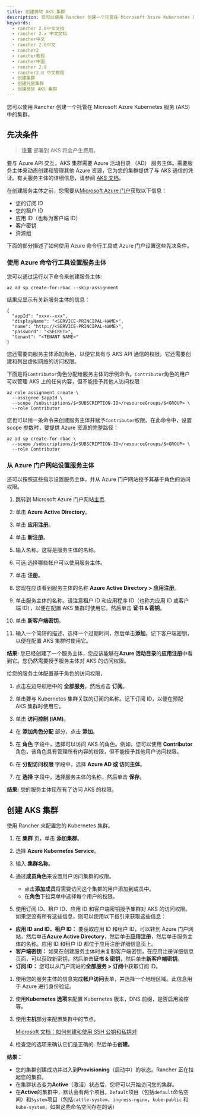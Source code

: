 ```yaml
---
title: 创建微软 AKS 集群
description: 您可以使用 Rancher 创建一个托管在 Microsoft Azure Kubernetes 服务 (AKS) 中的集群。要与 Azure API 交互，AKS 集群需要 Azure 活动目录 （AD） 服务主体。需要服务主体来动态创建和管理其他 Azure 资源，它为您的集群提供了与 AKS 通信的凭证。有关服务主体的详细信息，请参阅AKS 文档。
keywords:
  - rancher 2.0中文文档
  - rancher 2.x 中文文档
  - rancher中文
  - rancher 2.0中文
  - rancher2
  - rancher教程
  - rancher中国
  - rancher 2.0
  - rancher2.0 中文教程
  - 创建集群
  - 创建托管集群
  - 创建微软 AKS 集群
---
```


您可以使用 Rancher 创建一个托管在 Microsoft Azure Kubernetes 服务 (AKS) 中的集群。

## 先决条件

> **注意**
> 部署到 AKS 将会产生费用。

要与 Azure API 交互，AKS 集群需要 Azure 活动目录 （AD） 服务主体。需要服务主体来动态创建和管理其他 Azure 资源，它为您的集群提供了与 AKS 通信的凭证。有关服务主体的详细信息，请参阅 [AKS 文档](https://docs.microsoft.com/zh-cn/azure/aks/kubernetes-service-principal)。

在创建服务主体之前，您需要从[Microsoft Azure 门户](https://portal.azure.com)获取以下信息：

- 您的订阅 ID
- 您的租户 ID
- 应用 ID（也称为客户端 ID）
- 客户密钥
- 资源组

下面的部分描述了如何使用 Azure 命令行工具或 Azure 门户设置这些先决条件。

### 使用 Azure 命令行工具设置服务主体

您可以通过运行以下命令来创建服务主体:

```
az ad sp create-for-rbac --skip-assignment
```

结果应显示有关新服务主体的信息：

```
{
  "appId": "xxxx--xxx",
  "displayName": "<SERVICE-PRINCIPAL-NAME>",
  "name": "http://<SERVICE-PRINCIPAL-NAME>",
  "password": "<SECRET>",
  "tenant": "<TENANT NAME>"
}
```

您还需要向服务主体添加角色，以便它具有与 AKS API 通信的权限。它还需要创建和列出虚拟网络的访问权限。

下面是将`Contributor`角色分配给服务主体的示例命令。`Contributor`角色的用户可以管理 AKS 上的任何内容，但不能授予其他人访问权限：

```
az role assignment create \
  --assignee $appId \
  --scope /subscriptions/$<SUBSCRIPTION-ID>/resourceGroups/$<GROUP> \
  --role Contributor
```

您也可以用一条命令来创建服务主体并赋予`Contributor`权限。在此命令中，设置 scope 参数时，要提供 Azure 资源的完整路径：

```
az ad sp create-for-rbac \
  --scope /subscriptions/$<SUBSCRIPTION-ID>/resourceGroups/$<GROUP> \
  --role Contributor
```

### 从 Azure 门户网站设置服务主体

还可以按照这些指示设置服务主体，并从 Azure 门户网站授予其基于角色的访问权限。

1. 跳转到 Microsoft Azure 门户网站[主页](https://portal.azure.com).

1. 单击 **Azure Active Directory**。

1. 单击 **应用注册**。

1. 单击 **新注册**。

1. 输入名称。这将是服务主体的名称。

1. 可选:选择哪些帐户可以使用服务主体。

1. 单击 **注册**。

1. 您现在应该看到服务主体的名称 **Azure Active Directory > 应用注册**。

1. 单击服务主体的名称。请注意租户 ID 和应用程序 ID（也称为应用 ID 或客户端 ID），以便在配置 AKS 集群时使用它。然后单击 **证书 & 密钥**。

1. 单击 **新客户端密钥**。

1. 输入一个简短的描述，选择一个过期时间，然后单击**添加**。记下客户端密钥，以便在配置 AKS 集群时使用它。

**结果:** 您已经创建了一个服务主体，您应该能够在**Azure 活动目录**的**应用注册**中看到它。您仍然需要授予服务主体对 AKS 的访问权限。

给您的服务主体配置基于角色的访问权限，

1. 点击左边导航栏中的 **全部服务**。然后点击 **订阅**。

1. 单击要与 Kubernetes 集群关联的订阅的名称。记下订阅 ID，以便在预配 AKS 集群时使用它。

1. 单击 **访问控制 (IAM)**。

1. 在 **添加角色分配** 部分，点击 **添加**。

1. 在 **角色** 字段中，选择可以访问 AKS 的角色。例如，您可以使用 **Contributor** 角色，该角色具有管理所有内容的权限，但不能授予其他用户访问权限。

1. 在 **分配访问权限** 字段中，选择 **Azure AD 或 访问主体**。

1. 在 **选择** 字段中，选择服务主体的名称，然后单击 **保存**。

**结果:** 您的服务主体现在有了访问 AKS 的权限。

## 创建 AKS 集群

使用 Rancher 来配置您的 Kubernetes 集群。

1. 在 **集群** 页，单击 **添加集群**。

1. 选择 **Azure Kubernetes Service**。

1. 输入 **集群名称**。

1. 通过**成员角色**来设置用户访问集群的权限。

   - 点击**添加成员**将需要访问这个集群的用户添加到成员中。
   - 在**角色**下拉菜单中选择每个用户的权限。

1. 使用订阅 ID、租户 ID、应用 ID 和客户端密钥授予集群对 AKS 的访问权限。如果您没有所有这些信息，则可以使用以下指引来获取这些信息：

- **应用 ID and ID、租户 ID：** 要获取应用 ID 和租户 ID，可以转到 Azure 门户网站，然后单击**Azure Active Directory**，然后单击**应用注册**，然后单击服务主体的名称。应用 ID 和租户 ID 都位于应用注册详细信息页上。
- **客户端密钥：** 如果在创建服务主体时未复制客户端密钥，在应用注册详细信息页面，可以获取新密钥，然后单击**证书 & 密钥**，然后单击**新客户端密钥**。
- **订阅 ID：** 您可以从门户网站的**全部服务 > 订阅**中获取订阅 ID。

1.  使用您的服务主体的信息完成**帐户访问**表单，并选择一个地理区域。此信息用于 Azure 进行身份验证。

1.  使用**Kubernetes 选项**来配置 Kubernetes 版本，DNS 前缀，是否启用监控等。
1.  使用**主机**部分来配置集群中的节点。

    [Microsoft 文档：如何创建和使用 SSH 公钥和私钥对](https://docs.microsoft.com/en-us/azure/virtual-machines/linux/mac-create-ssh-keys)

1.  检查您的选项来确认它们是正确的. 然后单击**创建**。

**结果：**

- 您的集群创建成功并进入到**Provisioning**（启动中）的状态。Rancher 正在拉起您的集群。
- 在集群状态变为**Active**（激活）状态后，您将可以开始访问您的集群。
- 在**Active**的集群中，默认会有两个项目。`Default`项目（包括`default`命名空间）和`System`项目（包括`cattle-system`，`ingress-nginx`，`kube-public` 和 `kube-system`，如果这些命名空间存在的话）
